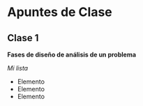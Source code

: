 # Apuntes de Clase

## Clase 1

**Fases de diseño de análisis de un problema**

*Mi lista*

* Elemento
* Elemento
* Elemento
